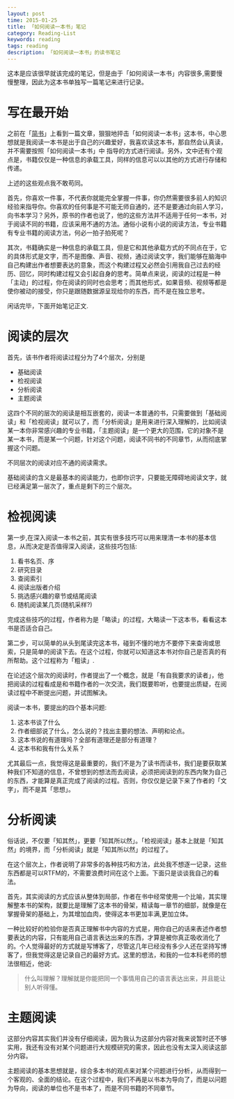 ```yaml
---
layout: post
time: 2015-01-25
title: 「如何阅读一本书」笔记
category: Reading-List
keywords: reading
tags: reading
description: 「如何阅读一本书」的读书笔记
---
```


这本是应该很早就该完成的笔记，但是由于「如何阅读一本书」内容很多,需要慢慢整理，因此为这本书单独写一篇笔记来进行记录。

# 写在最开始

之前在「[简书][]」上看到一篇文章，狠狠地抨击「如何阅读一本书」这本书，中心思想就是我阅读一本书是出于自己的兴趣爱好，我喜欢读这本书，那自然会认真读，并不需要按照「如何阅读一本书」中 指导的方式进行阅读。另外，文中还有个观点是，书籍仅仅是一种信息的承载工具，同样的信息可以以其他的方式进行存储和传递。

上述的这些观点我不敢苟同。

首先，你喜欢一件事，不代表你就能完全掌握一件事，你仍然需要很多前人的知识经验来指导你。你喜欢的任何事是不可能无师自通的，还不是要通过向前人学习，向书本学习？另外，原书的作者也说了，他的这些方法并不适用于任何一本书，对于阅读不同的书籍，应该采用不通的方法。通俗小说有小说的阅读方法，专业书籍有专业书籍的阅读方法，何必一拍子拍死呢？


其次，书籍确实是一种信息的承载工具，但是它和其他承载方式的不同点在于，它的具体形式是文字，而不是图像、声音、视频，通过阅读文字，我们能够在脑海中自己构建出作者想要表达的意象，而这个构建过程又必然会引用我自己过去的经历、回忆，同时构建过程又会引起自身的思考。简单点来说，阅读的过程是一种「主动」的过程，你在阅读的同时也会思考；而其他形式，如果音频、视频等都是使你被动的接受，你只是跟随数据源呈现给你的东西，而不是在独立思考。


闲话完毕，下面开始笔记正文.

# 阅读的层次

首先，该书作者将阅读过程分为了4个层次，分别是

- 基础阅读
- 检视阅读
- 分析阅读
- 主题阅读


这四个不同的层次的阅读是相互嵌套的，阅读一本普通的书，只需要做到「基础阅读」和「检视阅读」就可以了，而「分析阅读」是用来进行深入理解的，比如阅读某一本你非常感兴趣的专业书籍，「主题阅读」是一个更大的范围，它的对象不是某一本书，而是某一个问题，针对这个问题，阅读不同书的不同章节，从而彻底掌握这个问题。

不同层次的阅读对应不通的阅读需求。

基础阅读的含义是最基本的阅读能力，也即你识字，只要能无障碍地阅读文字，就已经满足第一层次了，重点是剩下的三个层次。

# 检视阅读

第一步,在深入阅读一本书之前，其实有很多技巧可以用来理清一本书的基本信息，从而决定是否值得深入阅读，这些技巧包括:

1. 看书名页、序
2. 研究目录
3. 查阅索引
4. 阅读出版者介绍
5. 挑选感兴趣的章节或结尾阅读
6. 随机阅读某几页(随机采样?)

完成这些技巧的过程，作者称为是「略读」的过程，大略读一下这本书，看看这本书是否适合自己。

第二步，可以简单的从头到尾读完这本书，碰到不懂的地方不要停下来查询或思索，只是简单的阅读下去。在这个过程，你就可以知道这本书对你自己是否真的有所帮助。这个过程称为「粗读」.

在论述这个层次的阅读时，作者提出了一个概念，就是「有自我要求的读者」，他把阅读的过程看成是和书籍作者的一次交流，我们既要聆听，也要提出质疑，在阅读过程中不断提出问题，并试图解决。

阅读一本书，要提出的四个基本问题:

1. 这本书谈了什么
2. 作者细部说了什么，怎么说的？找出主要的想法、声明和论点。
3. 这本书说的有道理吗？全部有道理还是部分有道理？
4. 这本书和我有什么关系？

尤其最后一点，我觉得这是最重要的，我们不是为了读书而读书，我们是要获取某种我们不知道的信息，不曾想到的想法而去阅读，必须把阅读到的东西内聚为自己的东西，才能算是真正完成了阅读的过程。否则，你仅仅是记录下来了作者的「文字」，而不是其「思想」。


# 分析阅读

俗话说，不仅要「知其然」，更要「知其所以然」。「检视阅读」基本上就是「知其然」的境界，而「分析阅读」就是「知其所以然」的过程了。

在这个层次上，作者说明了非常多的各种技巧和方法，此处我不想逐一记录，这些东西都是可以RTFM的，不需要浪费时间在这个上面。下面只是谈谈我自己的看法。

首先，其实阅读的方式应该从整体到局部，作者在书中经常使用一个比喻，其实理解整本书的架构，就要比是理解了这本书的骨架，精读每一章节的细部，就像是在掌握骨架的基础上，为其增加血肉，使得这本书更加丰满,更加立体。

一种比较好的检验你是否真正理解书中内容的方式是，用你自己的话来表述作者想要表达的内容，只有能用自己语言表达出来的东西，才算是被你真正吸收消化了的。个人觉得最好的方式就是写博客了，尽管这几年已经没有多少人还在坚持写博客了，但我觉得这是记录自己的最好方式。这里的想法，和我的一位本科老师的想法很相近，他说:

> 什么叫理解？理解就是你能把同一个事情用自己的语言表达出来，并且能让别人听得懂。

# 主题阅读

这部分内容其实我们并没有仔细阅读，因为我认为这部分内容对我来说暂时还不够实用，我还有没有对某个问题进行大规模研究的需求，因此也没有太深入阅读这部分内容。

主题阅读的基本思想就是，综合多本书的观点来对某个问题进行分析，从而得到一个客观的、全面的结论。在这个过程中，我们不再是以书本为导向了，而是以问题为导向，阅读的单位也不是书本了，而是不同书籍的不同章节。




[简书]: http://www.jianshu.com/
